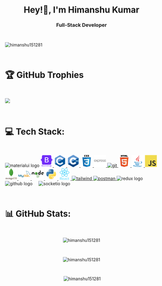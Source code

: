 <h1 align="center">Hey!👋, I'm Himanshu Kumar</h1>
<h3 align="center">Full-Stack Developer</h3>

<br>

<p align="left"> <img src="https://komarev.com/ghpvc/?username=himanshu151281&label=Profile%20views&color=0e75b6&style=flat" alt="himanshu151281" /> </p>
<br>
<h1> 🏆 GitHub Trophies </h1>

<br>

![](https://github-profile-trophy.vercel.app/?username=Himanshu151281&theme=radical&no-frame=true&no-bg=false&margin-w=4)

<br>

# 💻 Tech Stack:

<br>

<p align="left">  <a> <img src="https://cdn.jsdelivr.net/gh/devicons/devicon/icons/materialui/materialui-original.svg" height="40" alt="materialui logo"  /></a> <a href="https://getbootstrap.com" target="_blank" rel="noreferrer"> <img src="https://raw.githubusercontent.com/devicons/devicon/master/icons/bootstrap/bootstrap-plain-wordmark.svg" alt="bootstrap" width="40" height="40"/> </a> <a href="https://www.cprogramming.com/" target="_blank" rel="noreferrer"> <img src="https://raw.githubusercontent.com/devicons/devicon/master/icons/c/c-original.svg" alt="c" width="40" height="40"/> </a> <a href="https://www.w3schools.com/cpp/" target="_blank" rel="noreferrer"> <img src="https://raw.githubusercontent.com/devicons/devicon/master/icons/cplusplus/cplusplus-original.svg" alt="cplusplus" width="40" height="40"/> </a> <a href="https://www.w3schools.com/css/" target="_blank" rel="noreferrer"> <img src="https://raw.githubusercontent.com/devicons/devicon/master/icons/css3/css3-original-wordmark.svg" alt="css3" width="40" height="40"/> </a> <a href="https://expressjs.com" target="_blank" rel="noreferrer"> <img src="https://raw.githubusercontent.com/devicons/devicon/master/icons/express/express-original-wordmark.svg" alt="express" width="40" height="40"/> </a> <a href="https://git-scm.com/" target="_blank" rel="noreferrer"> <img src="https://www.vectorlogo.zone/logos/git-scm/git-scm-icon.svg" alt="git" width="40" height="40"/> </a> <a href="https://www.w3.org/html/" target="_blank" rel="noreferrer"> <img src="https://raw.githubusercontent.com/devicons/devicon/master/icons/html5/html5-original-wordmark.svg" alt="html5" width="40" height="40"/> </a> <a href="https://www.java.com" target="_blank" rel="noreferrer"> <img src="https://raw.githubusercontent.com/devicons/devicon/master/icons/java/java-original.svg" alt="java" width="40" height="40"/> </a> <a href="https://developer.mozilla.org/en-US/docs/Web/JavaScript" target="_blank" rel="noreferrer"> <img src="https://raw.githubusercontent.com/devicons/devicon/master/icons/javascript/javascript-original.svg" alt="javascript" width="40" height="40"/> </a> <a href="https://www.mongodb.com/" target="_blank" rel="noreferrer"> <img src="https://raw.githubusercontent.com/devicons/devicon/master/icons/mongodb/mongodb-original-wordmark.svg" alt="mongodb" width="40" height="40"/> </a> <a href="https://www.mysql.com/" target="_blank" rel="noreferrer"> <img src="https://raw.githubusercontent.com/devicons/devicon/master/icons/mysql/mysql-original-wordmark.svg" alt="mysql" width="40" height="40"/> </a> <a href="https://nodejs.org" target="_blank" rel="noreferrer"> <img src="https://raw.githubusercontent.com/devicons/devicon/master/icons/nodejs/nodejs-original-wordmark.svg" alt="nodejs" width="40" height="40"/> </a> <a href="https://www.python.org" target="_blank" rel="noreferrer"> <img src="https://raw.githubusercontent.com/devicons/devicon/master/icons/python/python-original.svg" alt="python" width="40" height="40"/> </a> <a href="https://reactjs.org/" target="_blank" rel="noreferrer"> <img src="https://raw.githubusercontent.com/devicons/devicon/master/icons/react/react-original-wordmark.svg" alt="react" width="40" height="40"/> </a> <a href="https://tailwindcss.com/" target="_blank" rel="noreferrer"> <img src="https://www.vectorlogo.zone/logos/tailwindcss/tailwindcss-icon.svg" alt="tailwind" width="40" height="40"/> </a> <a href="https://postman.com" target="_blank" rel="noreferrer"> <img src="https://www.vectorlogo.zone/logos/getpostman/getpostman-icon.svg" alt="postman" width="40" height="40"/> </a> <a>  <img src="https://cdn.jsdelivr.net/gh/devicons/devicon/icons/redux/redux-original.svg" height="40" alt="redux logo"  />
  <img width="12" /></a>
  <a>
  <img src="https://cdn.jsdelivr.net/gh/devicons/devicon/icons/github/github-original.svg" height="40" alt="github logo"  />
  <img width="12" /></a>
  <a>
  <img src="https://cdn.jsdelivr.net/gh/devicons/devicon/icons/socketio/socketio-original.svg" height="40" alt="socketio logo"  /></a>
</p>

<br>

# 📊 GitHub Stats:
<br>

<p align="center"><img align="center" src="https://github-readme-streak-stats.herokuapp.com/?user=himanshu151281&" alt="himanshu151281" /></p>

<br>

<p align="center"><img align="center" src="https://github-readme-stats.vercel.app/api/top-langs?username=himanshu151281&show_icons=true&locale=en&layout=compact" alt="himanshu151281" /></p>

<br>

<p align="center">&nbsp;<img align="center" src="https://github-readme-stats.vercel.app/api?username=himanshu151281&show_icons=true&locale=en" alt="himanshu151281" /></p>

<!-- Himanshu Kumar-->
